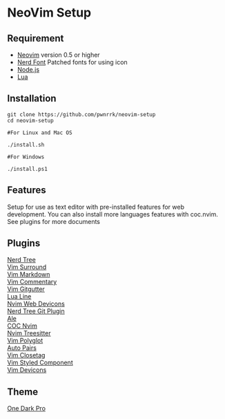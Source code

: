 # NeoVim Setup

## Requirement

- [Neovim](https://github.com/neovim/neovim) version 0.5 or higher
- [Nerd Font](https://github.com/ryanoasis/nerd-fonts) Patched fonts for using icon
- [Node.js](https://nodejs.org/)
- [Lua](https://www.lua.org/)

## Installation

    git clone https://github.com/pwnrrk/neovim-setup
    cd neovim-setup

    #For Linux and Mac OS

    ./install.sh

    #For Windows

    ./install.ps1

## Features

Setup for use as text editor with pre-installed features for web development. You can also install more languages features with coc.nvim. See plugins for more documents

## Plugins

[Nerd Tree](https://github.com/preservim/nerdtree)  
[Vim Surround](https://github.com/tpope/vim-surround)  
[Vim Markdown](https://github.com/tpope/vim-markdown)  
[Vim Commentary](https://github.com/tpope/vim-commentary)  
[Vim Gitgutter](https://github.com/airblade/vim-gitgutter)  
[Lua Line](https://github.com/nvim-lualine/lualine.nvim)  
[Nvim Web Devicons](https://github.com/kyazdani42/nvim-web-devicons)  
[Nerd Tree Git Plugin](https://github.com/xuyuanp/nerdtree-git-plugin)  
[Ale](https://github.com/dense-analysis/ale)  
[COC Nvim](https://github.com/neoclide/coc.nvim)  
[Nvim Treesitter](https://github.com/nvim-treesitter/nvim-treesitter)  
[Vim Polyglot](https://github.com/sheerun/vim-polyglot)  
[Auto Pairs](https://github.com/jiangmiao/auto-pairs)  
[Vim Closetag](https://github.com/alvan/vim-closetag)  
[Vim Styled Component](https://github.com/styled-components/vim-styled-components)  
[Vim Devicons](https://github.com/ryanoasis/vim-devicons)

## Theme

[One Dark Pro](https://github.com/olimorris/onedarkpro.nvim)
